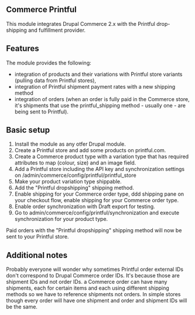 Commerce Printful
-----------------
This module integrates Drupal Commerce 2.x with the Printful drop-shipping
and fulfillment provider.

Features
--------
The module provides the following:
* integration of products and their variations with Printful store variants
  (pulling data from Printful stores),
* integration of Printful shipment payment rates with a new shipping method
* integration of orders (when an order is fully paid in the Commerce store,
  it's shipments that use the printful_shipping method - usually one - are
  being sent to Printful).

Basic setup
-----------

1.  Install the module as any otfer Drupal module.
2.  Create a Printful store and add some products on printful.com.
3.  Create a Commerce product type with a variation type that
    has required attributes to map (colour, size) and an image field.
4.  Add a Printful store including the API key and synchronization settings
    on /admin/commerce/config/printful/printful_store
5.  Make your product variation type shippable.
6.  Add the "Printful dropshipping" shipping method.
7.  Enable shipping for your Commerce order type, ddd shipping pane on your checkout
    flow, enable shipping for your Commerce order type.
8.  Enable order synchronization with Draft export for testing.
9.  Go to admin/commerce/config/printful/synchronization and execute synchronization
    for your product type.

Paid orders with the "Printful dropshipping" shipping method will now be sent to your
Printful store.

Additional notes
----------------
Probably everyone will wonder why sometimes Printful order external IDs don't correspond
to Drupal Commerce order IDs. It's because those are shipment IDs and not order IDs.
a Commerce order can have many shipments, each for certain items and each using different
shipping methods so we have to reference shipments not orders.
In simple stores though every order will have one shipment and order and shipment IDs will
be the same.
